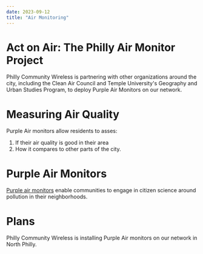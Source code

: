 ```yaml
---
date: 2023-09-12
title: "Air Monitoring"
---
```


# Act on Air: The Philly Air Monitor Project

Philly Community Wireless is partnering with other organizations around the city, including the Clean Air Council and Temple University's Geography and Urban Studies Program, to deploy Purple Air Monitors on our network. 

# Measuring Air Quality

Purple Air monitors allow residents to asses:

1. If their air quality is good in their area
2. How it compares to other parts of the city.

# Purple Air Monitors
[Purple air monitors](https://www2.purpleair.com/) enable communities to engage in citizen science around pollution in their neighborhoods. 

# Plans

Philly Community Wireless is installing Purple Air monitors on our network in North Philly.
